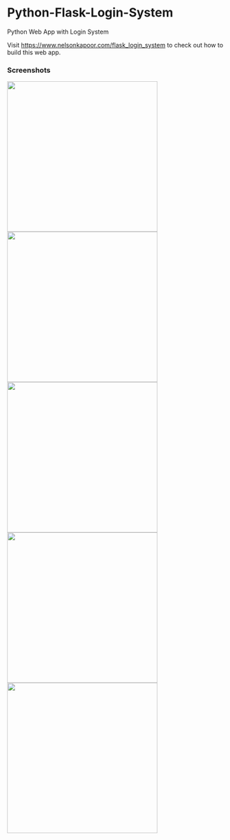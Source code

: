 # Python-Flask-Login-System
Python Web App with Login System

Visit <a href="https://www.crackersploit.com/flask_login_system.html" target="_blank">https://www.nelsonkapoor.com/flask_login_system</a> to check out how to build this web app.

<h3 class="subTitle">Screenshots</h3>
<img src="https://www.nelsonkapoor.com/images/flaskLoginDemo/Screenshot1.jpg" width="350">
<img src="https://www.nelsonkapoor.com/images/flaskLoginDemo/Screenshot2.jpg" width="350">
<img src="https://www.nelsonkapoor.com/images/flaskLoginDemo/Screenshot3.jpg" width="350">
<img src="https://www.nelsonkapoor.com/images/flaskLoginDemo/Screenshot4.jpg" width="350">
<img src="https://www.nelsonkapoor.com/images/flaskLoginDemo/Screenshot5.jpg" width="350">

     
